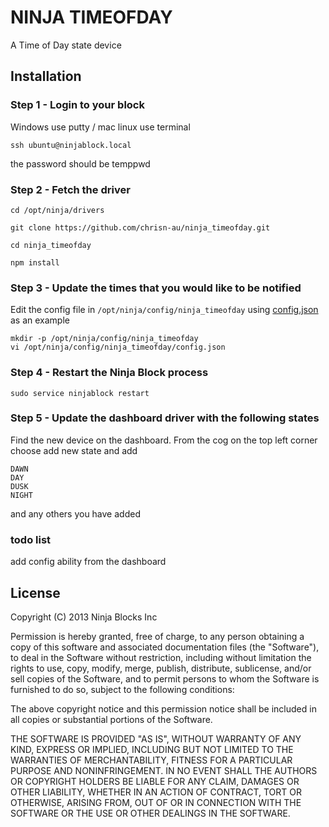 # NINJA TIMEOFDAY

A Time of Day state device

## Installation

### Step 1 - Login to your block

Windows use putty / mac linux use terminal

```
ssh ubuntu@ninjablock.local
```

the password should be temppwd
 
 
### Step 2 - Fetch the driver 
 

```
cd /opt/ninja/drivers

git clone https://github.com/chrisn-au/ninja_timeofday.git

cd ninja_timeofday

npm install

```

### Step 3 - Update the times that you would like to be notified

Edit the config file in `/opt/ninja/config/ninja_timeofday` using [config.json](config.json) as an example

```
mkdir -p /opt/ninja/config/ninja_timeofday
vi /opt/ninja/config/ninja_timeofday/config.json
```

 

### Step 4 - Restart the Ninja Block process

```
sudo service ninjablock restart
```

### Step 5 - Update the dashboard driver with the following states

Find the new device on the dashboard. From the cog on the top left corner choose add new state and add

	DAWN
	DAY
	DUSK
	NIGHT

and any others you have added


### todo list

add config ability from the dashboard


## License

Copyright (C) 2013 Ninja Blocks Inc

Permission is hereby granted, free of charge, to any person obtaining a copy of this software and associated documentation files (the "Software"), to deal in the Software without restriction, including without limitation the rights to use, copy, modify, merge, publish, distribute, sublicense, and/or sell copies of the Software, and to permit persons to whom the Software is furnished to do so, subject to the following conditions:

The above copyright notice and this permission notice shall be included in all copies or substantial portions of the Software.

THE SOFTWARE IS PROVIDED "AS IS", WITHOUT WARRANTY OF ANY KIND, EXPRESS OR IMPLIED, INCLUDING BUT NOT LIMITED TO THE WARRANTIES OF MERCHANTABILITY, FITNESS FOR A PARTICULAR PURPOSE AND NONINFRINGEMENT. IN NO EVENT SHALL THE AUTHORS OR COPYRIGHT HOLDERS BE LIABLE FOR ANY CLAIM, DAMAGES OR OTHER LIABILITY, WHETHER IN AN ACTION OF CONTRACT, TORT OR OTHERWISE, ARISING FROM, OUT OF OR IN CONNECTION WITH THE SOFTWARE OR THE USE OR OTHER DEALINGS IN THE SOFTWARE.
